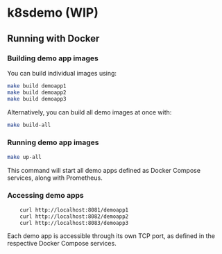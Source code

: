 # k8sdemo (WIP)

## Running with Docker

### Building demo app images

You can build individual images using:

```bash
make build demoapp1
make build demoapp2
make build demoapp3
```

Alternatively, you can build all demo images at once with:

```bash
make build-all
```

### Running demo app images

```bash
make up-all
```

This command will start all demo apps defined as Docker Compose services, along with Prometheus.

### Accessing demo apps

```bash
    curl http://localhost:8081/demoapp1
    curl http://localhost:8082/demoapp2
    curl http://localhost:8083/demoapp3
```

Each demo app is accessible through its own TCP port, as defined in the respective Docker Compose services.


